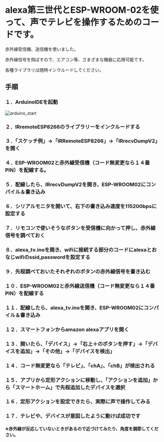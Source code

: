 
# alexa第三世代とESP-WROOM-02を使って、声でテレビを操作するためのコードです。

赤外線受信機、送信機を使いました。

赤外線信号を飛ばすので、エアコン等、さまざまな機器に応用可能です。

各種ライブラリは随時インクルードしてください。

## 手順
### １．ArduinoIDEを起動
![arduino_start](https://user-images.githubusercontent.com/55695847/74086018-5184f400-4ac2-11ea-83ca-975005b63a1b.jpeg)

### ２．IRremoteESP8266のライブラリーをインクルードする

### ３．「スケッチ例」→「IRRemoteESP8266」→「IRrecvDumpV2」を開く

### ４．ESP-WROOM02と赤外線受信機（コード無変更なら１４番PIN）を配線する。

### ５．配線したら、IRrecvDumpV2を開き、ESP-WROOM02にコンパイル＆書き込み

### ６．シリアルモニタを開いて、右下の書き込み速度を115200bpsに設定する

### ７．リモコンで使いそうなボタンを受信機に向かって押し、赤外線信号を調べておく

### ８．alexa_tv.inoを開き、wifiに接続する部分のコードにalexaとおなじwifiのssid,passwordを設定する

### ９．先程調べておいたそれぞれのボタンの赤外線信号を書き込む

### １０．ESP-WROOM02と赤外線送信機（コード無変更なら１４番PIN）を配線する

### １１．配線したら、alexa_tv.inoを開き、ESP-WROOM02にコンパイル＆書き込み

### １２．スマートフォンからamazon alexaアプリを開く

### １３．開いたら、「デバイス」→「右上＋のボタンを押す」→「デバイスを追加」→「その他」→「デバイスを検出」

### １４．コード無変更なら「テレビ」、「chA」、「chB」が検出される

### １５．アプリから定形アクションに移動し、「アクションを追加」から「スマートホーム」で先程追加したデバイスを選択

### １６．定形アクションを設定できたら、実際に声で操作してみる

### １７．テレビや、デバイスが意図したように動けば成功です

#### ※赤外線が反応していないときがあるので近づけてみたり、角度を調節してください。

